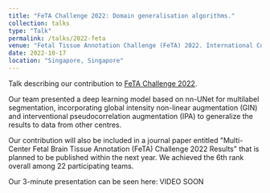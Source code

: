 ```yaml
---
title: "FeTA Challenge 2022: Domain generalisation algorithms."
collection: talks
type: "Talk"
permalink: /talks/2022-feta
venue: "Fetal Tissue Annotation Challenge (FeTA) 2022. International Conference on Medical Image Computing & Computed Assisted Intervention (MICCAI)"
date: 2022-10-17
location: "Singapore, Singapore"
---
```


<p>Talk describing our contribution to <a href="https://feta.grand-challenge.org/Home/">FeTA Challenge 2022</a>.  </p>

<p>Our team presented a deep learning model based on nn-UNet for multilabel segmentation, incorporating global intensity non-linear augmentation (GIN) and interventional pseudocorrelation augmentation (IPA) to generalize the results to data from other centres.  </p>
  
<p>Our contribution will also be included in a journal paper entitled "Multi-Center Fetal Brain Tissue Annotation (FeTA) Challenge 2022 Results" that is planned to be published within the next year. We achieved the 6th rank overall among 22 participating teams. </p>

<p>Our 3-minute presentation can be seen here: VIDEO SOON </p>
